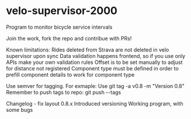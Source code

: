 # velo-supervisor-2000
Program to monitor bicycle service intervals

Join the work, fork the repo and contribue with PRs!

Known limitations:
Rides deleted from Strava are not deleted in velo supervisor upon sync
Data validation happens frontend, so if you use only APIs make your own validation rules
Offset is to be set manually to adjust for distance not registered
Component type must be defined in order to prefill component details to work for component type


Use semver for tagging. For exmaple: Use git tag -a v0.8 -m "Version 0.8"
Remember to push tags to repo: git push --tags

Changelog - fix layout
0.8.x
Introduced versioning
Working program, with some bugs

